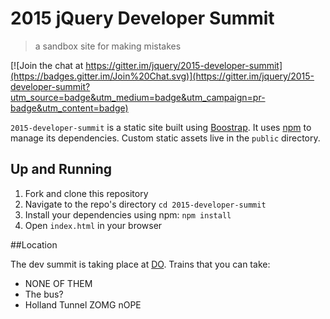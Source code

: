 # 2015 jQuery Developer Summit
> a sandbox site for making mistakes

[![Join the chat at https://gitter.im/jquery/2015-developer-summit](https://badges.gitter.im/Join%20Chat.svg)](https://gitter.im/jquery/2015-developer-summit?utm_source=badge&utm_medium=badge&utm_campaign=pr-badge&utm_content=badge)

`2015-developer-summit` is a static site built using [Boostrap][1].
It uses [npm][2] to manage its dependencies.
Custom static assets live in the `public` directory.

## Up and Running

1. Fork and clone this repository
2. Navigate to the repo's directory `cd 2015-developer-summit`
3. Install your dependencies using npm: `npm install`
4. Open `index.html` in your browser

[1]: http://getbootstrap.com/
[2]: http://npmjs.com

##Location

The dev summit is taking place at [DO](http://www.do.co). Trains that you can take:

* NONE OF THEM
* The bus?
* Holland Tunnel ZOMG nOPE

